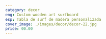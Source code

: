 ```yaml
---
category: decor
eng: Custom wooden art surfboard
esp: Tabla de surf de madera personalizada
cover_image: ./images/decor/decor-22.jpg
price: 00.00
---
```

 
